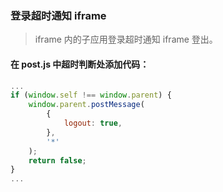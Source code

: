 ### 登录超时通知 iframe

<blockquote class="green-tip">
  <p>iframe 内的子应用登录超时通知 iframe 登出。</p>
</blockquote>

#### 在 post.js 中超时判断处添加代码：

```js
...
if (window.self !== window.parent) {
    window.parent.postMessage(
        {
            logout: true,
        },
        '*'
    );
    return false;
}
...
```
